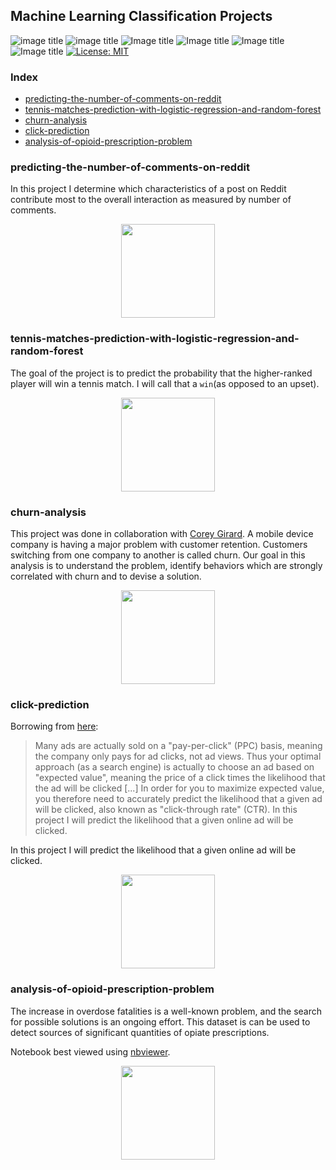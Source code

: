 ## Machine Learning Classification Projects

![image title](https://img.shields.io/badge/python-v3.6-green.svg) ![image title](https://img.shields.io/badge/ntlk-v3.2.5-yellow.svg) ![Image title](https://img.shields.io/badge/sklearn-0.19.1-orange.svg) ![Image title](https://img.shields.io/badge/BeautifulSoup-4.6.0-blue.svg) ![Image title](https://img.shields.io/badge/pandas-0.22.0-red.svg) ![Image title](https://img.shields.io/badge/matplotlib-v2.1.2-orange.svg) [![License: MIT](https://img.shields.io/badge/License-MIT-yellow.svg)](https://opensource.org/licenses/MIT)
<br>

### Index

* [predicting-the-number-of-comments-on-reddit](#predicting-the-number-of-comments-on-reddit)
* [tennis-matches-prediction-with-logistic-regression-and-random-forest](#tennis-matches-prediction-with-logistic-regression-and-random-forest)
* [churn-analysis](#churn-analysis)
* [click-prediction](#click-prediction)
* [analysis-of-opioid-prescription-problem](#analysis-of-opioid-prescription-problem)

### predicting-the-number-of-comments-on-reddit

In this project I determine which characteristics of a post on Reddit contribute most to the overall interaction as measured by number of comments.

<p align="center">
<img src="https://github.com/marcotav/predicting-the-number-of-comments-on-reddit/blob/master/Reddit-logo.png" 
       width="150" height="150"/>  
</p> 

### tennis-matches-prediction-with-logistic-regression-and-random-forest 

The goal of the project is to predict the probability that the higher-ranked player will win a tennis match. I will call that a `win`(as opposed to an upset). 

<p align="center">
<img src="https://github.com/marcotav/machine-learning-classification-projects/blob/master/tennis/images/ATP_World_Tour.png" width="150" height="150"/> 
</p> 

### churn-analysis
This project was done in collaboration with [Corey Girard](https://github.com/coreygirard/). A mobile device company is having a major problem with customer retention. Customers switching from one company to another is called churn. Our goal in this analysis is to understand the problem, identify behaviors which are strongly correlated with churn and to devise a solution.


<p align="center">
<img src="https://github.com/marcotav/machine-learning-classification-projects/blob/master/churn/images/cellphone.jpg" width="150" height="150"/> 
</p>




### click-prediction

Borrowing from [here](https://turi.com/learn/gallery/notebooks/click_through_rate_prediction_intro.html):

> Many ads are actually sold on a "pay-per-click" (PPC) basis, meaning the company only pays for ad clicks, not ad views. Thus your optimal approach (as a search engine) is actually to choose an ad based on "expected value", meaning the price of a click times the likelihood that the ad will be clicked [...] In order for you to maximize expected value, you therefore need to accurately predict the likelihood that a given ad will be clicked, also known as "click-through rate" (CTR).
In this project I will predict the likelihood that a given online ad will be clicked.

In this project I will predict the likelihood that a given online ad will be clicked.

<p align="center">
<img src="https://github.com/marcotav/machine-learning-classification-projects/blob/master/churn/images/cellphone.jpg" width="150" height="150"/> 
</p>

### analysis-of-opioid-prescription-problem

The increase in overdose fatalities is a well-known problem, and the search for possible solutions is an ongoing effort. This dataset is can be used to detect sources of significant quantities of opiate prescriptions. 

Notebook best viewed using [nbviewer](http://nbviewer.jupyter.org/github/marcotav/analysis-of-opioid-prescription-problem/blob/master/opioid-prescription-problem.ipynb).


<p align="center">
<img src="https://github.com/marcotav/machine-learning-classification-projects/blob/master/churn/images/cellphone.jpg" width="150" height="150"/> 
</p>

